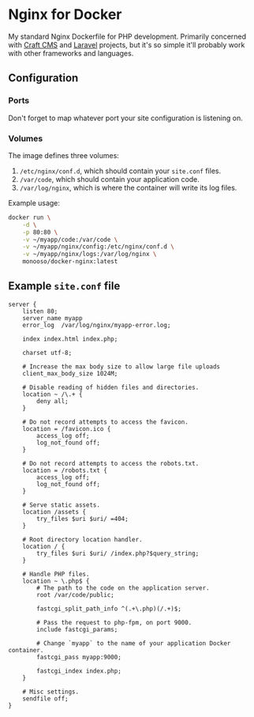# Nginx for Docker #
My standard Nginx Dockerfile for PHP development. Primarily concerned with [Craft CMS][craft] and [Laravel][laravel] projects, but it's so simple it'll probably work with other frameworks and languages.

[craft]: https://craftcms.com/
[laravel]: https://laravel.com/

## Configuration ##

### Ports ###
Don't forget to map whatever port your site configuration is listening on.

### Volumes ###
The image defines three volumes:

1. `/etc/nginx/conf.d`, which should contain your `site.conf` files.
2. `/var/code`, which should contain your application code.
3. `/var/log/nginx`, which is where the container will write its log files.

Example usage:

```bash
docker run \
    -d \
    -p 80:80 \
    -v ~/myapp/code:/var/code \
    -v ~/myapp/nginx/config:/etc/nginx/conf.d \
    -v ~/myapp/nginx/logs:/var/log/nginx \
    monooso/docker-nginx:latest
```

## Example `site.conf` file ##

```nginx
server {
    listen 80;
    server_name myapp
    error_log  /var/log/nginx/myapp-error.log;

    index index.html index.php;

    charset utf-8;

    # Increase the max body size to allow large file uploads
    client_max_body_size 1024M;

    # Disable reading of hidden files and directories.
    location ~ /\.+ {
        deny all;
    }

    # Do not record attempts to access the favicon.
    location = /favicon.ico {
        access_log off;
        log_not_found off;
    }

    # Do not record attempts to access the robots.txt.
    location = /robots.txt {
        access_log off;
        log_not_found off;
    }

    # Serve static assets.
    location /assets {
        try_files $uri $uri/ =404;
    }

    # Root directory location handler.
    location / {
        try_files $uri $uri/ /index.php?$query_string;
    }

    # Handle PHP files.
    location ~ \.php$ {
        # The path to the code on the application server.
        root /var/code/public;

        fastcgi_split_path_info ^(.+\.php)(/.+)$;

        # Pass the request to php-fpm, on port 9000.
        include fastcgi_params;

        # Change `myapp` to the name of your application Docker container.
        fastcgi_pass myapp:9000;

        fastcgi_index index.php;
    }

    # Misc settings.
    sendfile off;
}
```
